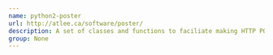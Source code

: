 ```yaml
---
name: python2-poster
url: http://atlee.ca/software/poster/
description: A set of classes and functions to faciliate making HTTP POST (or PUT) requests using the standard multipart/form-data encoding in Python with urllib2.
group: None
---
```


